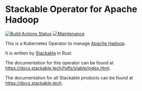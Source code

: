 # Stackable Operator for Apache Hadoop

[![Build Actions Status](https://ci.stackable.tech/job/hdfs%2doperator%2dit%2dnightly/badge/icon?subject=Integration%20Tests)](https://ci.stackable.tech/job/hdfs%2doperator%2dit%2dnightly)
[![Maintenance](https://img.shields.io/badge/Maintained%3F-yes-green.svg)](https://github.com/stackabletech/trino-operator/graphs/commit-activity)

This is a Kubernetes Operator to manage [Apache Hadoop](https://hadoop.apache.org/).

It is written by [Stackable](https://www.stackable.tech) in Rust.

The documentation for this operator can be found at <https://docs.stackable.tech/hdfs/stable/index.html>.

The documentation for all Stackable products can be found at <https://docs.stackable.tech>.
